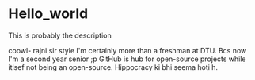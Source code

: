 # Hello_world
This is probably the description

coowl- rajni sir style
I'm certainly more than a freshman at DTU. Bcs now I'm a second year senior ;p
GitHub is hub for open-source projects while itlsef not being an open-source. Hippocracy ki bhi seema hoti h.
